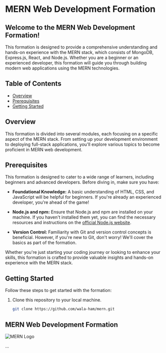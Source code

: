 
# MERN Web Development Formation



## Welcome to the MERN Web Development Formation!

This formation is designed to provide a comprehensive understanding and hands-on experience with the MERN stack, which consists of MongoDB, Express.js, React, and Node.js. Whether you are a beginner or an experienced developer, this formation will guide you through building modern web applications using the MERN technologies.

## Table of Contents

- [Overview](#overview)
- [Prerequisites](#prerequisites)
- [Getting Started](#getting-started)


## Overview

This formation is divided into several modules, each focusing on a specific aspect of the MERN stack. From setting up your development environment to deploying full-stack applications, you'll explore various topics to become proficient in MERN web development.

## Prerequisites

This formation is designed to cater to a wide range of learners, including beginners and advanced developers. Before diving in, make sure you have:

- **Foundational Knowledge:** A basic understanding of HTML, CSS, and JavaScript will be helpful for beginners. If you're already an experienced developer, you're ahead of the game!

- **Node.js and npm:** Ensure that Node.js and npm are installed on your machine. If you haven't installed them yet, you can find the necessary resources and instructions on the [official Node.js website](https://nodejs.org).

- **Version Control:** Familiarity with Git and version control concepts is beneficial. However, if you're new to Git, don't worry! We'll cover the basics as part of the formation.

Whether you're just starting your coding journey or looking to enhance your skills, this formation is crafted to provide valuable insights and hands-on experience with the MERN stack.

## Getting Started

Follow these steps to get started with the formation:

1. Clone this repository to your local machine.
   ```bash
   git clone https://github.com/wala-ham/mern.git

## MERN Web Development Formation

![MERN Logo](https://blog.nextideatech.com/wp-content/uploads/2022/12/1_FVtCyRdJ6KOr4YswTtwMeA.jpeg)

...

